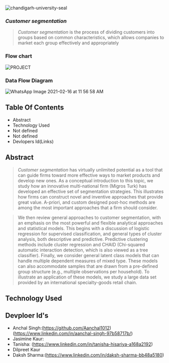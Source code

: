 ![chandigarh-university-seal](https://user-images.githubusercontent.com/56217969/108203271-412d3d80-7148-11eb-8823-15d26d97851a.png)

### *Customer segmentation*
> *Customer segmentation* is the process of dividing customers into groups based on common characteristics, which allows companies to market each group effectively and appropriately

### Flow chart

![PROJECT](https://user-images.githubusercontent.com/56217969/108195813-5604d380-713e-11eb-8b73-9ffd6b13cc5e.jpg)

### Data Flow Diagram

![WhatsApp Image 2021-02-16 at 11 56 58 AM](https://user-images.githubusercontent.com/56217969/108199716-708d7b80-7143-11eb-9e45-ec7a14d66ba4.jpeg)

## Table Of Contents
- Abstract
- Technology Used
- Not defined 
- Not defined
- Devlopers Id(Links)


## Abstract

> *Customer segmentation* has virtually unlimited potential as a tool that can guide firms toward more effective ways to market products and develop new ones. As a conceptual introduction to this topic, we study how an innovative multi-national firm (Migros Turk) has developed an effective set of segmentation strategies. This illustrates how firms can construct novel and inventive approaches that provide great value. A-priori, and custom designed post-hoc methods are among the most important approaches that a firm should consider.

>We then review general approaches to customer segmentation, with an emphasis on the most powerful and flexible analytical approaches and statistical models. This begins with a discussion of logistic regression for supervised classification, and general types of cluster analysis, both descriptive and predictive. Predictive clustering methods include cluster regression and CHAID (Chi-squared automatic interaction detection, which is also viewed as a tree classifier). Finally, we consider general latent class models that can handle multiple dependent measures of mixed type. These models can also accommodate samples that are drawn from a pre-defined group structure (e.g., multiple observations per household). To illustrate an application of these models, we study a large data set provided by an international specialty-goods retail chain.

## Technology Used

## Devploer Id's
- Anchal Singh:(https://github.com/Aanchal1012) (https://www.linkedin.com/in/aanchal-singh-97b58717b/)
- Jasimine Kaur:
- Tanisha: (https://www.linkedin.com/in/tanisha-hisariya-a168a2192)  
- Dilpreet Kaur
- Daksh Sharma:(https://www.linkedin.com/in/daksh-sharma-bb48a5180)  
